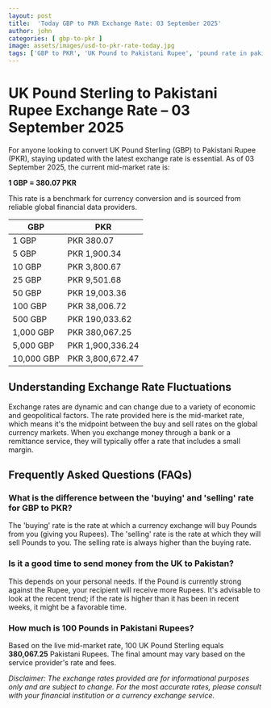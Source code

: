 ```yaml
---
layout: post
title:  'Today GBP to PKR Exchange Rate: 03 September 2025'
author: john
categories: [ gbp-to-pkr ]
image: assets/images/usd-to-pkr-rate-today.jpg
tags: ['GBP to PKR', 'UK Pound to Pakistani Rupee', 'pound rate in pakistan', 'great britain pound to pkr', 'uk to pakistan money transfer']
---
```


# UK Pound Sterling to Pakistani Rupee Exchange Rate – 03 September 2025

For anyone looking to convert UK Pound Sterling (GBP) to Pakistani Rupee (PKR), staying updated with the latest exchange rate is essential. As of 03 September 2025, the current mid-market rate is:

**1 GBP = 380.07 PKR**

This rate is a benchmark for currency conversion and is sourced from reliable global financial data providers.

| GBP | PKR |
| --- | --- |
| 1 GBP | PKR 380.07 |
| 5 GBP | PKR 1,900.34 |
| 10 GBP | PKR 3,800.67 |
| 25 GBP | PKR 9,501.68 |
| 50 GBP | PKR 19,003.36 |
| 100 GBP | PKR 38,006.72 |
| 500 GBP | PKR 190,033.62 |
| 1,000 GBP | PKR 380,067.25 |
| 5,000 GBP | PKR 1,900,336.24 |
| 10,000 GBP | PKR 3,800,672.47 |


## Understanding Exchange Rate Fluctuations

Exchange rates are dynamic and can change due to a variety of economic and geopolitical factors. The rate provided here is the mid-market rate, which means it's the midpoint between the buy and sell rates on the global currency markets. When you exchange money through a bank or a remittance service, they will typically offer a rate that includes a small margin.

## Frequently Asked Questions (FAQs)

### What is the difference between the 'buying' and 'selling' rate for GBP to PKR?

The 'buying' rate is the rate at which a currency exchange will buy Pounds from you (giving you Rupees). The 'selling' rate is the rate at which they will sell Pounds to you. The selling rate is always higher than the buying rate.

### Is it a good time to send money from the UK to Pakistan?

This depends on your personal needs. If the Pound is currently strong against the Rupee, your recipient will receive more Rupees. It's advisable to look at the recent trend; if the rate is higher than it has been in recent weeks, it might be a favorable time.

### How much is 100 Pounds in Pakistani Rupees?

Based on the live mid-market rate, 100 UK Pound Sterling equals **380,067.25** Pakistani Rupees. The final amount may vary based on the service provider's rate and fees.



*Disclaimer: The exchange rates provided are for informational purposes only and are subject to change. For the most accurate rates, please consult with your financial institution or a currency exchange service.*
